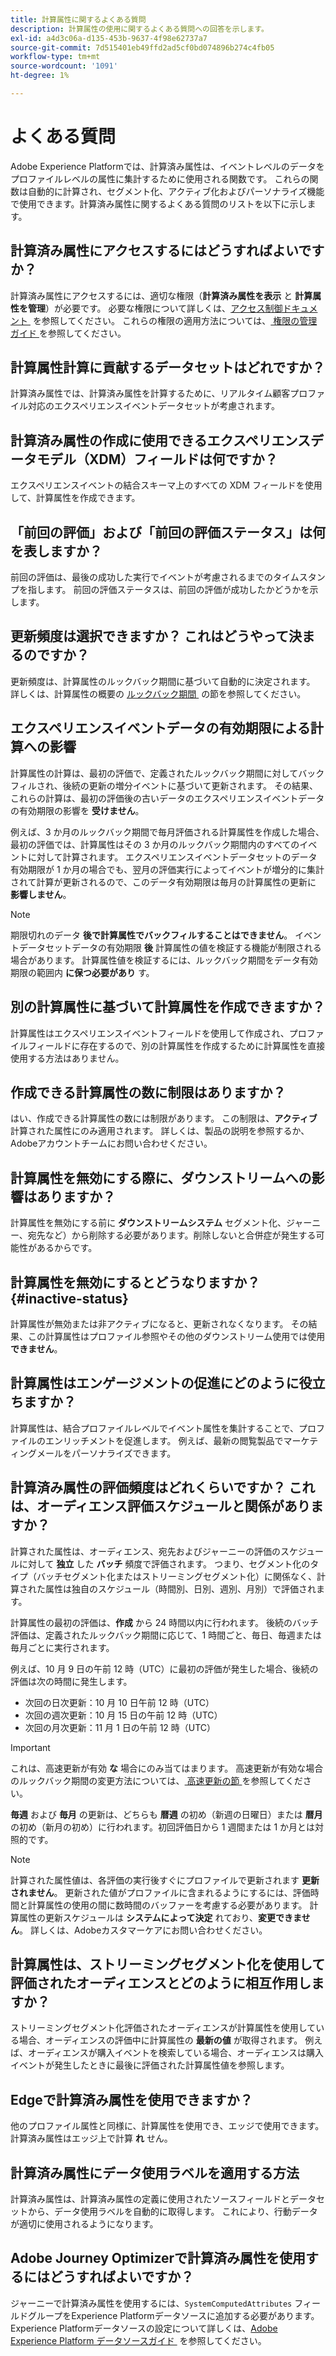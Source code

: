 ```yaml
---
title: 計算属性に関するよくある質問
description: 計算属性の使用に関するよくある質問への回答を示します。
exl-id: a4d3c06a-d135-453b-9637-4f98e62737a7
source-git-commit: 7d515401eb49ffd2ad5cf0bd074896b274c4fb05
workflow-type: tm+mt
source-wordcount: '1091'
ht-degree: 1%

---
```


# よくある質問

Adobe Experience Platformでは、計算済み属性は、イベントレベルのデータをプロファイルレベルの属性に集計するために使用される関数です。 これらの関数は自動的に計算され、セグメント化、アクティブ化およびパーソナライズ機能で使用できます。計算済み属性に関するよくある質問のリストを以下に示します。

## 計算済み属性にアクセスするにはどうすればよいですか？

計算済み属性にアクセスするには、適切な権限（**計算済み属性を表示** と **計算属性を管理**）が必要です。 必要な権限について詳しくは、[&#x200B; アクセス制御ドキュメント &#x200B;](../../access-control/home.md) を参照してください。 これらの権限の適用方法については、[&#x200B; 権限の管理ガイド &#x200B;](../../access-control/ui/permissions.md) を参照してください。

## 計算属性計算に貢献するデータセットはどれですか？

計算済み属性では、計算済み属性を計算するために、リアルタイム顧客プロファイル対応のエクスペリエンスイベントデータセットが考慮されます。

## 計算済み属性の作成に使用できるエクスペリエンスデータモデル（XDM）フィールドは何ですか？

エクスペリエンスイベントの結合スキーマ上のすべての XDM フィールドを使用して、計算属性を作成できます。

## 「前回の評価」および「前回の評価ステータス」は何を表しますか？

前回の評価は、最後の成功した実行でイベントが考慮されるまでのタイムスタンプを指します。 前回の評価ステータスは、前回の評価が成功したかどうかを示します。

## 更新頻度は選択できますか？ これはどうやって決まるのですか？

更新頻度は、計算属性のルックバック期間に基づいて自動的に決定されます。 詳しくは、計算属性の概要の [&#x200B; ルックバック期間 &#x200B;](./overview.md#lookback-periods) の節を参照してください。

## エクスペリエンスイベントデータの有効期限による計算への影響

計算属性の計算は、最初の評価で、定義されたルックバック期間に対してバックフィルされ、後続の更新の増分イベントに基づいて更新されます。 その結果、これらの計算は、最初の評価後の古いデータのエクスペリエンスイベントデータの有効期限の影響を **受けません**。

例えば、3 か月のルックバック期間で毎月評価される計算属性を作成した場合、最初の評価では、計算属性はその 3 か月のルックバック期間内のすべてのイベントに対して計算されます。 エクスペリエンスイベントデータセットのデータ有効期限が 1 か月の場合でも、翌月の評価実行によってイベントが増分的に集計されて計算が更新されるので、このデータ有効期限は毎月の計算属性の更新に **影響しません**。

>[!NOTE]
>
>期限切れのデータ **後で計算属性でバックフィルすることはできません**。 イベントデータセットデータの有効期限 **後** 計算属性の値を検証する機能が制限される場合があります。 計算属性値を検証するには、ルックバック期間をデータ有効期限の範囲内 **に保つ必要があり** す。

## 別の計算属性に基づいて計算属性を作成できますか？

計算属性はエクスペリエンスイベントフィールドを使用して作成され、プロファイルフィールドに存在するので、別の計算属性を作成するために計算属性を直接使用する方法はありません。

## 作成できる計算属性の数に制限はありますか？

はい、作成できる計算属性の数には制限があります。 この制限は、**アクティブ** 計算された属性にのみ適用されます。 詳しくは、製品の説明を参照するか、Adobeアカウントチームにお問い合わせください。

## 計算属性を無効にする際に、ダウンストリームへの影響はありますか？

計算属性を無効にする前に **ダウンストリームシステム** セグメント化、ジャーニー、宛先など）から削除する必要があります。削除しないと合併症が発生する可能性があるからです。

## 計算属性を無効にするとどうなりますか？ {#inactive-status}

計算属性が無効または非アクティブになると、更新されなくなります。 その結果、この計算属性はプロファイル参照やその他のダウンストリーム使用では使用 **できません**。

## 計算属性はエンゲージメントの促進にどのように役立ちますか？

計算属性は、結合プロファイルレベルでイベント属性を集計することで、プロファイルのエンリッチメントを促進します。 例えば、最新の閲覧製品でマーケティングメールをパーソナライズできます。

## 計算済み属性の評価頻度はどれくらいですか？ これは、オーディエンス評価スケジュールと関係がありますか？

計算された属性は、オーディエンス、宛先およびジャーニーの評価のスケジュールに対して **独立** した **バッチ** 頻度で評価されます。 つまり、セグメント化のタイプ（バッチセグメント化またはストリーミングセグメント化）に関係なく、計算された属性は独自のスケジュール（時間別、日別、週別、月別）で評価されます。

計算属性の最初の評価は、**作成** から 24 時間以内に行われます。 後続のバッチ評価は、定義されたルックバック期間に応じて、1 時間ごと、毎日、毎週または毎月ごとに実行されます。

例えば、10 月 9 日の午前 12 時（UTC）に最初の評価が発生した場合、後続の評価は次の時間に発生します。

- 次回の日次更新：10 月 10 日午前 12 時（UTC）
- 次回の週次更新：10 月 15 日の午前 12 時（UTC）
- 次回の月次更新：11 月 1 日の午前 12 時（UTC）

>[!IMPORTANT]
>
>これは、高速更新が有効 **な** 場合にのみ当てはまります。 高速更新が有効な場合のルックバック期間の変更方法については、[&#x200B; 高速更新の節 &#x200B;](./overview.md#fast-refresh) を参照してください。

**毎週** および **毎月** の更新は、どちらも **暦週** の初め（新週の日曜日）または **暦月** の初め（新月の初め）に行われます。初回評価日から 1 週間または 1 か月とは対照的です。

>[!NOTE]
>
>計算された属性値は、各評価の実行後すぐにプロファイルで更新されます **更新されません**。 更新された値がプロファイルに含まれるようにするには、評価時間と計算属性の使用の間に数時間のバッファーを考慮する必要があります。 計算属性の更新スケジュールは **システムによって決定** れており、**変更できません**。 詳しくは、Adobeカスタマーケアにお問い合わせください。

## 計算属性は、ストリーミングセグメント化を使用して評価されたオーディエンスとどのように相互作用しますか？

ストリーミングセグメント化評価されたオーディエンスが計算属性を使用している場合、オーディエンスの評価中に計算属性の **最新の値** が取得されます。 例えば、オーディエンスが購入イベントを検索している場合、オーディエンスは購入イベントが発生したときに最後に評価された計算属性値を参照します。

## Edgeで計算済み属性を使用できますか？

他のプロファイル属性と同様に、計算属性を使用でき、エッジで使用できます。 計算済み属性はエッジ上で計算 **れ** せん。

## 計算済み属性にデータ使用ラベルを適用する方法

計算済み属性は、計算済み属性の定義に使用されたソースフィールドとデータセットから、データ使用ラベルを自動的に取得します。 これにより、行動データが適切に使用されるようになります。

## Adobe Journey Optimizerで計算済み属性を使用するにはどうすればよいですか？

ジャーニーで計算済み属性を使用するには、`SystemComputedAttributes` フィールドグループをExperience Platformデータソースに追加する必要があります。 Experience Platformデータソースの設定について詳しくは、[Adobe Experience Platform データソースガイド &#x200B;](https://experienceleague.adobe.com/docs/journey-optimizer/using/configuration/configure-journeys/data-source-journeys/adobe-experience-platform-data-source.html?lang=ja) を参照してください。
